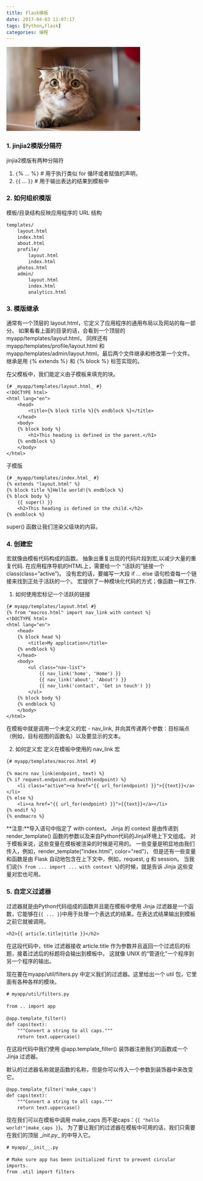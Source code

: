 ```yaml
---
title: Flask模板
date: 2017-04-03 11:07:17
tags: [Python,Flask]
categories: 编程
---
```

![](flask-module-2017-04-03/5.jpg)

### 1. jinjia2模版分隔符
jinjia2模版有两种分隔符
1. `{`% ... %`}` # 用于执行类似 for 循环或者赋值的声明，
2. `{`{ ... }`}` # 用于输出表达的结果到模板中

### 2. 如何组织模版
模板/目录结构反映应用程序的 URL 结构
```
templates/
    layout.html
    index.html
    about.html
    profile/
        layout.html
        index.html
    photos.html
    admin/
        layout.html
        index.html
        analytics.html
```

### 3. 模版继承
通常有一个顶层的 layout.html，它定义了应用程序的通用布局以及网站的每一部分。
如果看看上面的目录的话，会看到一个顶层的 myapp/templates/layout.html，
同样还有 myapp/templates/profile/layout.html 和 
myapp/templates/admin/layout.html。最后两个文件继承和修改第一个文件。
继承是用 `{`% extends %`}` 和 `{`% block %`}` 标签实现的。

在父模板中，我们能定义由子模板来填充的块。
```
{# _myapp/templates/layout.html_ #}
<!DOCTYPE html>
<html lang="en">
    <head>
        <title>{% block title %}{% endblock %}</title>
    </head>
    <body>
    {% block body %}
        <h1>This heading is defined in the parent.</h1>
    {% endblock %}
    </body>
</html>
```

子模版
```
{# _myapp/templates/index.html_ #}
{% extends "layout.html" %}
{% block title %}Hello world!{% endblock %}
{% block body %}
    {{ super() }}
    <h2>This heading is defined in the child.</h2>
{% endblock %}
```
super() 函数让我们渲染父级块的内容。

### 4. 创建宏
宏就像由模板代码构成的函数。
抽象出重复出现的代码片段到宏,以减少大量的重复代码.
在应用程序导航的HTML上，需要给一个 “活跃的”链接一个 class(class=”active”)。
没有宏的话，要编写一大段 if ... else 语句检查每一个链接来找到正处于活跃的一个。
宏提供了一种模块化代码的方式；像函数一样工作.
1. 如何使用宏标记一个活跃的链接
```
{# myapp/templates/layout.html #}
{% from "macros.html" import nav_link with context %}
<!DOCTYPE html>
<html lang="en">
    <head>
    {% block head %}
        <title>My application</title>
    {% endblock %}
    </head>
    <body>
        <ul class="nav-list">
            {{ nav_link('home', 'Home') }}
            {{ nav_link('about', 'About') }}
            {{ nav_link('contact', 'Get in touch') }}
        </ul>
    {% block body %}
    {% endblock %}
    </body>
</html>
```
在模板中就是调用一个未定义的宏 - nav_link,
并向其传递两个参数：目标端点（例如，目标视图的函数名）以及要显示的文本。

2. 如何定义宏
定义在模板中使用的 nav_link 宏
```
{# myapp/templates/macros.html #}

{% macro nav_link(endpoint, text) %}
{% if request.endpoint.endswith(endpoint) %}
    <li class="active"><a href="{{ url_for(endpoint) }}">{{text}}</a></li>
{% else %}
    <li><a href="{{ url_for(endpoint) }}">{{text}}</a></li>
{% endif %}
{% endmacro %}
```
**注意:**导入语句中指定了 with context。
Jinja 的 context 是由传递到 render_template() 函数的参数以及来自Python代码的Jinja环境上下文组成。
对于模板来说，这些变量在模板被渲染的时候是可用的。
一些变量是明显地由我们传入，例如，render_template("index.html", color="red")，
但是还有一些变量和函数是由 Flask 自动地包含在上下文中，例如，request, g 和 session。
当我们说{`% from ... import ... with context %`}的时候，就是告诉 Jinja 这些变量对宏也可用。

### 5. 自定义过滤器
过滤器就是由Python代码组成的函数并且能在模板中使用
Jinja 过滤器是一个函数，它能够在{`{ ... }`}中用于处理一个表达式的结果。在表达式结果输出到模板之前它就被调用。
```
<h2>{{ article.title|title }}</h2>
```
在这段代码中，title 过滤器接收 article.title 作为参数并且返回一个过滤后的标题，接着过滤后的标题将会输出到模板中。
这就像 UNIX 的“管道化”一个程序到另一个程序的输出。

现在要在myapp/util/filters.py 中定义我们的过滤器。这里给出一个 util 包，它里面有各种各样的模块。
```
# myapp/util/filters.py

from .. import app

@app.template_filter()
def caps(text):
    """Convert a string to all caps."""
    return text.uppercase()
```
在这段代码中我们使用 @app.template_filter() 装饰器注册我们的函数成一个 Jinja 过滤器。

默认的过滤器名称就是函数的名称，但是你可以传入一个参数到装饰器中来改变它。
```
@app.template_filter('make_caps')
def caps(text):
    """Convert a string to all caps."""
    return text.uppercase()
```
现在我们可以在模板中调用 make_caps 而不是caps：{`{ "hello world!"|make_caps }`}。
为了要让我们的过滤器在模板中可用的话，我们只需要在我们的顶层 \__init.py__ 的中导入它。
```
# myapp/__init__.py

# Make sure app has been initialized first to prevent circular imports.
from .util import filters
```